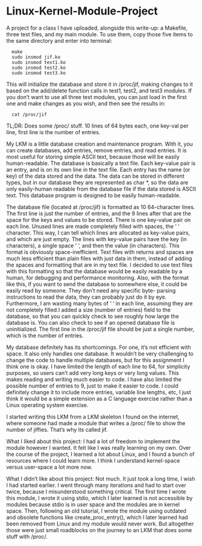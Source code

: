 # Linux-Kernel-Module-Project
A project for a class
I have uploaded, alongside this write-up: a Makefile, three test files, and my main module. To use
them, copy those five items to the same directory and enter into terminal:
```
  make
  sudo insmod jif.ko
  sudo insmod test1.ko
  sudo insmod test2.ko
  sudo insmod test3.ko
```
This will initialize the database and store it in /proc/jif, making changes to it based on the add/delete
function calls in test1, test2, and test3 modules. If you don’t want to use all three test modules, you can
just load in the first one and make changes as you wish, and then see the results in:
```
  cat /proc/jif
```
TL;DR: Does some /proc/ stuff. 10 lines of 64 bytes each, one key-val per line, first
line is the number of entries.

My LKM is a little database creation and maintenance program. With it, you can create databases, add
entries, remove entries, and read entries. It is most useful for storing simple ASCII text, because those
will be easily human-readable. The database is basically a text file. Each key-value pair is an entry, and
is on its own line in the text file. Each entry has the name (or key) of the data stored and the data. The
data can be stored in different types, but in our database they are represented as char *, so the data are
only easily-human readable from the database file if the data stored is ASCII text. This database
program is designed to be easily human-readable.

The database file (located at /proc/jif) is formatted as 10 64-character lines. The first line is just the
number of entries, and the 9 lines after that are the space for the keys and values to be stored. There is
one key-value pair on each line. Unused lines are made completely filled with spaces, the ‘ ‘ character.
This way, I can tell which lines are allocated as key-value pairs, and which are just empty. The lines
with key-value pairs have the key (in characters), a single space ‘ ‘, and then the value (in characters).
This format is obviously space-inefficient. Text files with returns and spaces are much less efficient
than plain files with just data in them, instead of adding the spaces and formatting that are in my text
file. I decided to use text files with this formatting so that the database would be easily readable by a
human, for debugging and performance monitoring. Also, with the format like this, if you want to send
the database to somewhere else, it could be easily read by someone. They don’t need any specific byte-
parsing instructions to read the data, they can probably just do it by eye. Furthermore, I am wasting
many bytes of ‘ ‘ in each line, assuming they are not completely filled.I added a size (number of entries) field to the database, so that you can quickly check to see roughly
how large the database is. You can also check to see if an opened database file is uninitialized. The first
line in the /proc/jif file should be just a single number, which is the number of entries.

My database definitely has its shortcomings. For one, it’s not efficient with space. It also only handles
one database. It wouldn’t be very challenging to change the code to handle multiple databases, but for
this assignment I think one is okay. I have limited the length of each line to 64, for simplicity purposes,
so users can’t add very long keys or very long values. This makes reading and writing much easier to
code. I have also limited the possible number of entries to 9, just to make it easier to code. I could
definitely change it to include more entries, variable line lengths, etc, I just think it would be a simple
extension as a C language exercise rather than a Linux operating system exercise.

I started writing this LKM from a LKM skeleton I found on the internet, where someone had made a
module that writes a /proc/ file to show the number of jiffies. That’s why its called jif.

What I liked about this project:
I had a lot of freedom to implement the module however I wanted. It felt like I was really learning on
my own. Over the course of the project, I learned a lot about Linux, and I found a bunch of resources
where I could learn more. I think I understand kernel-space versus user-space a lot more now.

What I didn’t like about this project:
Not much. It just took a long time, I wish I had started earlier. I went through many iterations and had
to start over twice, because I misunderstood something critical. The first time I wrote this module, I
wrote it using stdio, which I later learned is not accessible by modules because stdio is in user space
and the modules are in kernel space. Then, following an old tutorial, I wrote the module using outdated
and obsolete functions like create_proc_entry(), which I later learned had been removed from Linux
and my module would never work. But altogether those were just small roadblocks on the journey to an
LKM that does some stuff with /proc/.
